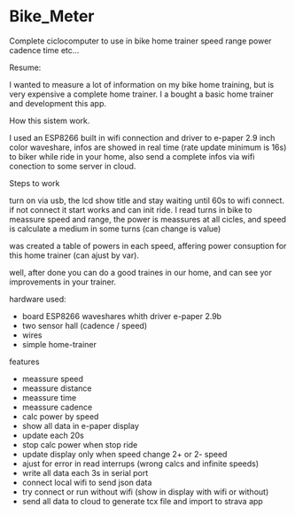 # Bike_Meter
Complete ciclocomputer to use in bike home trainer speed range power cadence time etc...

Resume:

I wanted to measure a lot of information on my bike home training, but is very expensive a complete home trainer.
I a bought a basic home trainer and development this app.

How this sistem work.

I used an ESP8266 built in wifi connection and driver to e-paper 2.9 inch color waveshare, infos are showed in real time (rate update minimum is 16s) to biker while ride in your home, also send a complete infos via wifi conection to some server in cloud.

Steps to work

turn on via usb, the lcd show title and stay waiting until 60s to wifi connect. if not connect it start works and can init ride.
I read turns in bike to meassure speed and range,  the power is meassures at all cicles, and speed is calculate a medium in some turns (can change is value)

was created a table of powers in each speed, affering power consuption for this home trainer (can ajust by var).

well, after done you can do a good traines in our home, and can see yor improvements in your trainer.

hardware used:
- board ESP8266 waveshares whith driver e-paper 2.9b
- two sensor hall (cadence / speed)
- wires
- simple home-trainer

features
- meassure speed
- meassure distance
- meassure time
- meassure cadence
- calc power by speed
- show all data in e-paper display
- update each 20s
- stop calc power when stop ride
- update display only when speed change 2+ or 2- speed
- ajust for error in read interrups (wrong calcs and infinite speeds)
- write all data each 3s in serial port
- connect local wifi to send json data
- try connect or run without wifi (show in display with wifi or without)
- send all data to cloud to generate tcx file and import to strava app
